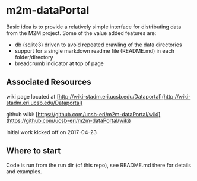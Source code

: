 # m2m-dataPortal
Basic idea is to provide a relatively simple interface for distributing data from the M2M project.
Some of the value added features are:
* db (sqlite3) driven to avoid repeated crawling of the data directories
* support for a single markdown readme file (README.md) in each folder/directory
* breadcrumb indicator at top of page

## Associated Resources
wiki page located at [http://wiki-stadm.eri.ucsb.edu/Dataportal](http://wiki-stadm.eri.ucsb.edu/Dataportal)

github wiki: [https://github.com/ucsb-eri/m2m-dataPortal/wiki](https://github.com/ucsb-eri/m2m-dataPortal/wiki)

Initial work kicked off on 2017-04-23

## Where to start
Code is run from the run dir (of this repo), see README.md there for details and examples.
